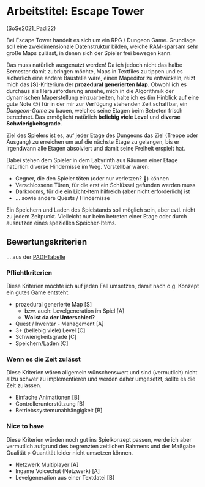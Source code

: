 # Arbeitstitel: Escape Tower
(SoSe2021_Padi22)

Bei Escape Tower handelt es sich um ein RPG / Dungeon Game. Grundlage soll eine zweidimensionale Datenstruktur bilden, welche RAM-sparsam sehr große Maps zulässt, in denen sich der Spieler frei bewegen kann.

Das muss natürlich ausgenutzt werden! Da ich jedoch nicht das halbe Semester damit zubringen möchte, Maps in Textfiles zu tippen und es sicherlich eine andere Baustelle wäre, einen Mapeditor zu entwickeln, reizt mich das [**S**]-Kriterium der **prozedural generierten Map**. Obwohl ich es durchaus als Herausforderung ansehe, mich in die Algorithmik der dynamischen Maperstellung einzuarbeiten, halte ich es (im Hinblick auf eine gute Note :wink:) für in der mir zur Verfügung stehenden Zeit schaffbar, ein *Dungeon-Game* zu bauen, welches seine Etagen beim Betreten frisch berechnet. Das ermöglicht natürlich **beliebig viele Level** und **diverse Schwierigkeitsgrade**.

Ziel des Spielers ist es, auf jeder Etage des Dungeons das Ziel (Treppe oder Ausgang) zu erreichen um auf die nächste Etage zu gelangen, bis er irgendwann alle Etagen absolviert und damit seine Freiheit erspielt hat.

Dabei stehen dem Spieler in dem Labyrinth aus Räumen einer Etage natürlich diverse Hindernisse im Weg. Vorstellbar wären:
- Gegner, die den Spieler töten (oder nur verletzen? :thinking:) können
- Verschlossene Türen, für die erst ein Schlüssel gefunden werden muss
- Darkrooms, für die ein Licht-Item hilfreich (aber nicht erforderlich) ist
- ... sowie andere Quests / Hindernisse

Ein Speichern und Laden des Spielstands soll möglich sein, aber evtl. nicht zu jedem Zeitpunkt. Vielleicht nur beim betreten einer Etage oder durch ausnutzen eines speziellen Speicher-Items.

## Bewertungskriterien
... aus der [PADI-Tabelle](https://graphics.tu-bs.de/teaching/ss21/padi)
### Pflichtkriterien
Diese Kriterien möchte ich auf jeden Fall umsetzen, damit nach o.g. Konzept ein gutes Game entsteht.
- prozedural generierte Map [S]
  - bzw. auch: Levelgeneration im Spiel [A] 
  - **Wo ist da der Unterschied?**
- Quest / Inventar - Management [A]
- 3+ (beliebig viele) Level [C]
- Schwierigkeitsgrade [C]
- Speichern/Laden [C]

### Wenn es die Zeit zulässt
Diese Kriterien wären allgemein wünschenswert und sind (vermutlich) nicht allzu schwer zu implementieren und werden daher umgesetzt, sollte es die Zeit zulassen.
- Einfache Animationen [B]
- Controllerunterstützung [B]
- Betriebssystemunabhängigkeit [B]

### Nice to have
Diese Kriterien würden noch gut ins Spielkonzept passen, werde ich aber vermutlich aufgrund des begrenzten zeitlichen Rahmens und der Maßgabe Qualität > Quantität leider nicht umsetzen können.
- Netzwerk Multiplayer [A]
- Ingame Voicechat (Netzwerk) [A]
- Levelgeneration aus einer Textdatei [B]